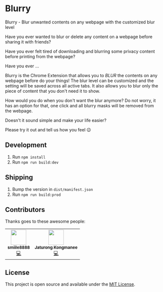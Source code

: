 # Blurry
Blurry - Blur unwanted contents on any webpage with the customized blur level

Have you ever wanted to blur or delete any content on a webpage before sharing it with friends?

Have you ever felt tired of downloading and blurring some privacy content before printing from the webpage?

Have you ever ...

Blurry is the Chrome Extension that allows you to _BLUR_ the contents on any webpage before do your things! The blur level can be customized and the setting will be saved across all active tabs. It also allows you to blur only the piece of content that you don't need it to show.

How would you do when you don't want the blur anymore? Do not worry, it has an option for that, one click and all blurry masks will be removed from the webpage.

Doesn't it sound simple and make your life easier?

Please try it out and tell us how you feel 😉

## Development
1. Run `npm install`
2. Run `npm run build:dev`

## Shipping
1. Bump the version in `dist/manifest.json`
2. Run `npm run build:prod`

## Contributors

Thanks goes to these awesome people:

<table>
  <tr>
    <td align="center">
      <a href="https://smiile8888.github.io/">
        <img src="https://avatars1.githubusercontent.com/u/13040501?v=4" width="50px;" alt=""/>
        <br />
        <sub><b>smiile8888</b></sub>
      </a>
      <br />
      <a href="https://github.com/jaturongkongmanee/blur-elements-extension/commits?author=smiile8888" title="Code">💻</a> 
<!--       <a href="#ideas-taniarascia" title="Ideas, Planning, & Feedback">🤔</a>  -->
<!--       <a href="https://github.com/taniarascia/takenote/issues?q=author%3Ataniarascia" title="Bug reports">🐛</a> -->
    </td>
    <td align="center">
      <a href="https://github.com/JaturongKongmanee">
        <img src="https://avatars3.githubusercontent.com/u/5829596?v=4" width="50px;" alt=""/>
        <br />
        <sub><b>Jaturong Kongmanee</b></sub>
      </a>
      <br />
      <a href="https://github.com/jaturongkongmanee/blur-elements-extension/commits?author=jaturongkongmanee" title="Code">💻</a> 
<!--       <a href="#ideas-taniarascia" title="Ideas, Planning, & Feedback">🤔</a>  -->
<!--       <a href="https://github.com/taniarascia/takenote/issues?q=author%3Ataniarascia" title="Bug reports">🐛</a> -->
    </td>
  </tr>
</table>
  
  
## License

This project is open source and available under the [MIT License](LICENSE).
